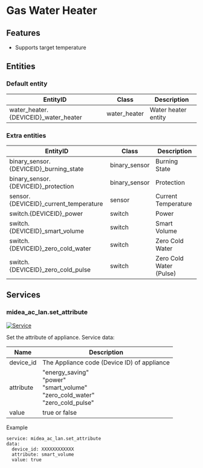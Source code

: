 # Gas Water Heater
## Features
- Supports target temperature

## Entities
### Default entity
| EntityID                             | Class        | Description         |
|--------------------------------------|--------------|---------------------|
| water_heater.{DEVICEID}_water_heater | water_heater | Water heater entity |

### Extra entities

| EntityID                               | Class         | Description             |
|----------------------------------------|---------------|-------------------------|
| binary_sensor.{DEVICEID}_burning_state | binary_sensor | Burning State           |
| binary_sensor.{DEVICEID}_protection    | binary_sensor | Protection              |
| sensor.{DEVICEID}_current_temperature  | sensor        | Current Temperature     |
| switch.{DEVICEID}_power                | switch        | Power                   |
| switch.{DEVICEID}_smart_volume         | switch        | Smart Volume            |
| switch.{DEVICEID}_zero_cold_water      | switch        | Zero Cold Water         |
| switch.{DEVICEID}_zero_cold_pulse      | switch        | Zero Cold Water (Pulse) |

## Services


### midea_ac_lan.set_attribute

[![Service](https://my.home-assistant.io/badges/developer_call_service.svg)](https://my.home-assistant.io/redirect/developer_call_service/?service=midea_ac_lan.set_attribute)

Set the attribute of appliance. Service data:

| Name      | Description                                                                                 |
|-----------|---------------------------------------------------------------------------------------------|
| device_id | The Appliance code (Device ID) of appliance                                                 |
| attribute | "energy_saving"<br/>"power"<br />"smart_volume"<br/>"zero_cold_water"<br/>"zero_cold_pulse" |
| value     | true or false                                                                               |

Example
```
service: midea_ac_lan.set_attribute
data:
  device_id: XXXXXXXXXXXX
  attribute: smart_volume
  value: true
```